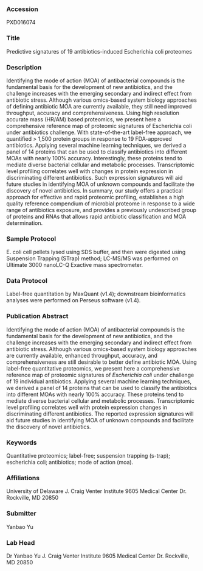 ### Accession
PXD016074

### Title
Predictive signatures of 19 antibiotics-induced Escherichia coli proteomes

### Description
Identifying the mode of action (MOA) of antibacterial compounds is the fundamental basis for the development of new antibiotics, and the challenge increases with the emerging secondary and indirect effect from antibiotic stress. Although various omics-based system biology approaches of defining antibiotic MOA are currently available, they still need improved throughput, accuracy and comprehensiveness. Using high resolution accurate mass (HR/AM) based proteomics, we present here a comprehensive reference map of proteomic signatures of Escherichia coli under antibiotics challenge. With state-of-the-art label-free approach, we quantified > 1,500 protein groups in response to 19 FDA-approved antibiotics. Applying several machine learning techniques, we derived a panel of 14 proteins that can be used to classify antibiotics into different MOAs with nearly 100% accuracy. Interestingly, these proteins tend to mediate diverse bacterial cellular and metabolic processes. Transcriptomic level profiling correlates well with changes in protein expression in discriminating different antibiotics. Such expression signatures will aid future studies in identifying MOA of unknown compounds and facilitate the discovery of novel antibiotics. In summary, our study offers a practical approach for effective and rapid proteomic profiling, establishes a high quality reference compendium of microbial proteome in response to a wide range of antibiotics exposure, and provides a previously undescribed group of proteins and RNAs that allows rapid antibiotic classification and MOA determination.

### Sample Protocol
E. coli cell pellets lysed using SDS buffer, and then were digested using Suspension Trapping (STrap) method; LC-MS/MS was performed on Ultimate 3000 nanoLC-Q Exactive mass spectrometer.

### Data Protocol
Label-free quantitation by MaxQuant (v1.4); downstream bioinformatics analyses were performed on Perseus software (v1.4).

### Publication Abstract
Identifying the mode of action (MOA) of antibacterial compounds is the fundamental basis for the development of new antibiotics, and the challenge increases with the emerging secondary and indirect effect from antibiotic stress. Although various omics-based system biology approaches are currently available, enhanced throughput, accuracy, and comprehensiveness are still desirable to better define antibiotic MOA. Using label-free quantitative proteomics, we present here a comprehensive reference map of proteomic signatures of <i>Escherichia coli</i> under challenge of 19 individual antibiotics. Applying several machine learning techniques, we derived a panel of 14 proteins that can be used to classify the antibiotics into different MOAs with nearly 100% accuracy. These proteins tend to mediate diverse bacterial cellular and metabolic processes. Transcriptomic level profiling correlates well with protein expression changes in discriminating different antibiotics. The reported expression signatures will aid future studies in identifying MOA of unknown compounds and facilitate the discovery of novel antibiotics.

### Keywords
Quantitative proteomics; label-free; suspension trapping (s-trap); escherichia coli; antibiotics; mode of action (moa).

### Affiliations
University of Delaware
J. Craig Venter Institute 9605 Medical Center Dr. Rockville, MD 20850

### Submitter
Yanbao Yu

### Lab Head
Dr Yanbao Yu
J. Craig Venter Institute 9605 Medical Center Dr. Rockville, MD 20850


